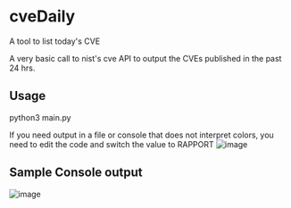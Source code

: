 # cveDaily
A tool to list today's CVE

A very basic call to nist's cve API to output the CVEs published in the past 24 hrs.

## Usage

python3 main.py

If you need output in a file or console that does not interpret colors, you need to edit the code and switch the value to RAPPORT
![image](https://user-images.githubusercontent.com/5341004/200959046-fbe8f64b-0d0c-4a5b-835a-711913a3f5dd.png)


## Sample Console output
![image](https://user-images.githubusercontent.com/5341004/200953700-ec473b07-6bad-49d1-aae1-33d35d001791.png)
